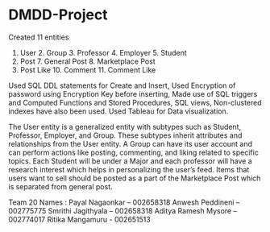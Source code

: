 # DMDD-Project

Created 11 entities 
1. User 2. Group 3. Professor 4. Employer 5. Student
6. Post 7. General Post 8. Marketplace Post
9. Post Like 10. Comment 11. Comment Like

Used SQL DDL statements for Create and Insert, Used Encryption of password using Encryption Key before inserting, Made use of SQL triggers and Computed Functions and Stored Procedures, SQL views, Non-clustered indexes have also been used. Used Tableau for Data visualization.

The User entity is a generalized entity with subtypes such as Student, Professor, Employer, and Group. These subtypes inherit attributes and relationships from the User entity.
A Group can have its user account and can perform actions like posting, commenting, and liking related to specific topics.
Each Student will be under a Major and each professor will have a research interest which helps in personalizing the user’s feed.
Items that users want to sell should be posted as a part of the Marketplace Post which is separated from general post.


Team 20
Names :
Payal Nagaonkar – 002658318
Anwesh Peddineni – 002775775
Smrithi Jagithyala – 002658318
Aditya Ramesh Mysore – 002774017
Ritika Mangamuru - 002651513
